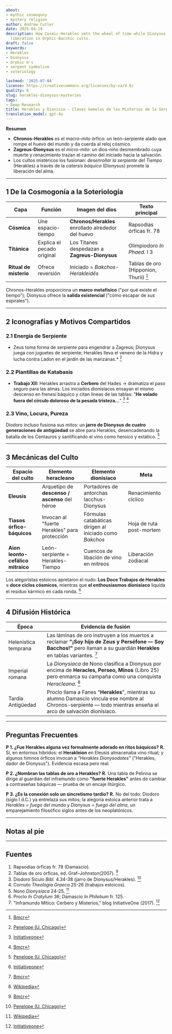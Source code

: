 ```yaml
---
about:
- mythic cosmogony
- mystery religion
author: Andrew Cutler
date: 2025-04-19
description: How Cosmic-Herakles sets the wheel of time while Dionysus turns it toward
  liberation in Orphic-Bacchic cults.
draft: false
keywords:
- Herakles
- Dionysus
- Orphic m's
- serpent symbolism
- soteriology

lastmod: '2025-07-04'
license: https://creativecommons.org/licenses/by-sa/4.0/
quality: 8
slug: herakles-dionysus-mysteries
tags:
- Deep-Research
title: Herakles y Dionisio — Claves Gemelas de los Misterios de la Serpiente
translation_model: gpt-4o
---
```


**Resumen**

- **Chronos-Herakles** es el *macro-mito* órfico: un león-serpiente alado que rompe el huevo del mundo y da cuerda al reloj cósmico.
- **Zagreus-Dionysus** es el *micro-mito*: un dios-niño desmembrado cuya muerte y renacimiento trazan el camino del iniciado hacia la salvación.
- Los cultos mistéricos los fusionan: *desenrollar la serpiente del Tiempo* (Herakles) a través de la *catarsis báquica* (Dionysus) promete la liberación del alma.

---

## 1 De la Cosmogonía a la Soteriología

| Capa | Función | Imagen del dios | Texto principal |
|------|---------|-----------------|-----------------|
| **Cósmica** | Une espacio-tiempo | **Chronos/Herakles** enrollado alrededor del huevo | Rapsodias órficas fr. 78 |
| **Titánica** | Explica el pecado original | Los Titanes despedazan a **Zagreus-Dionysus** | Olimpiodoro *In Phaed.* I 3 |
| **Ritual de misterio** | Ofrece reversión | Iniciado = *Bakchos-Herakleidēs* | Tablas de oro (Hipponion, Thurii) [^oai1] |

Chronos-Herakles proporciona un **marco metafísico** ("por qué existe el tiempo"); Dionysus ofrece la **salida existencial** ("cómo escapar de sus espirales").

---

## 2 Iconografías y Motivos Compartidos

### 2.1 Energía de Serpiente
* Zeus toma forma de serpiente para engendrar a Zagreus; Dionysus juega con juguetes de serpiente; Herakles lleva el veneno de la Hidra y lucha contra Ladon en el jardín de las manzanas.* [^oai2]

### 2.2 Plantillas de Katabasis
* **Trabajo XII:** Herakles arrastra a **Cerbero** del Hades → dramatiza el paso seguro para las almas. Los iniciados dionisíacos ensayan el mismo descenso en frenesí báquico y citan líneas de las tablas: "**He volado fuera del círculo doloroso de la pesada tristeza…**" [^oai3] [^oai1]

### 2.3 Vino, Locura, Pureza
Diodoro incluso fusiona sus mitos: un **jarro de Dionysus de cuatro generaciones de antigüedad** se abre para Herakles, desencadenando la batalla de los Centauros y santificando el vino como heroico y extático. [^oai2]

---

## 3 Mecánicas del Culto

| Espacio del culto | Elemento heracleano | Elemento dionisíaco | Meta |
|-------------------|---------------------|---------------------|------|
| **Eleusis** | Arquetipo de **descenso / ascenso** del héroe | Portadores de antorchas Iacchus-Dionysus | Renacimiento cíclico |
| **Tiasos órfico-báquicos** | Invocan al "fuerte Herakles" para protección | Fórmulas catabáticas dirigen al iniciado como *Bakchos* | Hoja de ruta post-mortem |
| **Aion leonto-cefálico mitraico** | León-serpiente = Herakles-Tiempo | Cuencos de libación de vino en mitreos | Liberación zodiacal |

Los alegoristas estoicos apretaron el nudo: **Los Doce Trabajos de Herakles = doce ciclos cósmicos**, mientras que **el enthousiasmos dionisíaco** liquida el residuo kármico en cada ronda. [^oai3]

---

## 4 Difusión Histórica

| Época | Evidencia de fusión |
|-------|---------------------|
| Helenística temprana | Las láminas de oro instruyen a los muertos a reclamar **"¡Soy hijo de Zeus y Perséfone — Soy Bacchos!"** pero llaman a su guardián **Herakles** en tablas variantes. [^oai1] |
| Imperial romana | La *Dionysiaca* de Nono clasifica a Dionysus por encima de **Heracles, Perseo, Minos** (Libro 25) pero enmarca su campaña como una conquista *Heracleana*. [^oai4] |
| Tardía Antigüedad | Proclo llama a Fanes "**Herakles**", mientras su alumno Damascio vincula ese nombre al Chronos-serpiente — todo mientras enseña el arco de salvación dionisíaco. |

---

## Preguntas Frecuentes <!-- mantiene el soporte de esquema FAQPage -->

**P 1. ¿Fue Herakles alguna vez formalmente adorado en ritos báquicos?**
**R.** Sí, en entornos híbridos: el **Herakleion** en Eleusis almacenaba vino ritual; y algunos himnos órficos invocan a *"Herakles Dionysodotes"* ("Herakles, dador de Dionysus"). Evidencia escasa pero real.

**P 2. ¿Nombran las tablas de oro a Herakles?**
**R.** Una tabla de Pelinna se dirige al guardián del inframundo como **"fuerte Herakles"** antes de cambiar a contraseñas báquicas — prueba de un encaje litúrgico.

**P 3. ¿Es la conexión solo un sincretismo tardío?**
**R.** No del todo: Diodoro (siglo I d.C.) ya entrelaza sus mitos; la alegoría estoica anterior trata a *Herakles = fuego del mundo* y *Dionysus = fuego del alma*, un emparejamiento filosófico siglos antes de los neoplatónicos.

---

## Notas al pie

[^oai1]: [Bmcr](https://bmcr.brynmawr.edu/2008/2008.10.16/)
[^oai2]: [Penelope (U. Chicago)](https://penelope.uchicago.edu/Thayer/E/Roman/Texts/Diodorus_Siculus/4B%2A.html)
[^oai3]: [Initiativeone](https://initiativeone.blogspot.com/2017/01/mythic-underworld-cerebus-and-mysteries.html)
[^oai4]: [Wikipedia](https://en.wikipedia.org/wiki/Dionysiaca)
[^orpic-egg]: Damascio, *De Principiis* I 316; Chronos-Herakles serpiente rompe el huevo.

---

## Fuentes

1. Rapsodias órficas fr. 78 (Damascio).
2. Tablas de oro órficas, ed. Graf–Johnston(2007). [^oai1]
3. Diodoro Sículo *Bibl.* 4.34-38 (jarro de Dionysus/Herakles). [^oai2]
4. Cornuto *Theologia Graeca* 25-26 (trabajos estoicos).
5. Nono *Dionysiaca* 24-25. [^oai4]
6. Proclo *In Cratylum* 36; Damascio *In Philebum* fr. 125.
7. "Inframundo Mítico: Cerbero y Misterios," blog InitiativeOne (2017). [^oai3]
